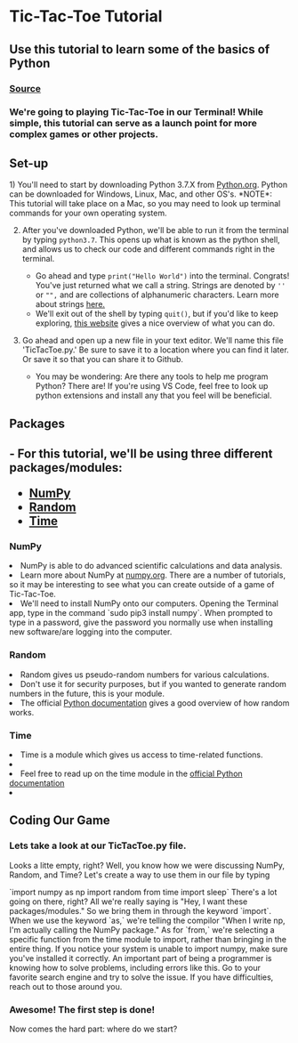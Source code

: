 <h1>Tic-Tac-Toe Tutorial</h1>
<h2>Use this tutorial to learn some of the basics of Python</h2>
<h3><a href="https://www.geeksforgeeks.org/python-implementation-automatic-tic-tac-toe-game-using-random-number/">Source</a></h3>

<h3>We're going to playing Tic-Tac-Toe in our Terminal! While simple, this tutorial can serve as a launch point for more complex games or other projects.</h3>

<h2>Set-up</h2>
1) You'll need to start by downloading Python 3.7.X from <a href="https://www.python.org" target="_blank">Python.org</a>. Python can be downloaded for Windows, Linux, Mac, and other OS's. 
*NOTE*: This tutorial will take place on a Mac, so you may need to look up terminal commands for your own operating system.

2) After you've downloaded Python, we'll be able to run it from the terminal by typing `python3.7`. This opens up what is known as the python shell, and allows us to check our code and different commands right in the terminal. 
    - Go ahead and type `print("Hello World")` into the terminal. Congrats! You've just returned what we call a string. Strings are denoted by `''` or `"",` and are collections of alphanumeric characters. Learn more about strings <a href="https://www.w3schools.com/python/python_strings.asp" target="_blank">here.</a>
    - We'll exit out of the shell by typing `quit()`, but if you'd like to keep exploring, <a href="https://www.python-course.eu/python3_interactive.php" target="_blank"> this website</a> gives a nice overview of what you can do. 

3) Go ahead and open up a new file in your text editor. We'll name this file 'TicTacToe.py.' Be sure to save it to a location where you can find it later. Or save it so that you can share it to Github. 
    - You may be wondering: Are there any tools to help me program Python? There are! If you're using VS Code, feel free to look up python extensions and install any that you feel will be beneficial. 

<h2>Packages<h2>
    - For this tutorial, we'll be using three different packages/modules:
     <ul>
         <li> <a href="https://numpy.org">NumPy</a> </li>
         <li> <a href="https://docs.python.org/2/library/random.html">Random</a> </li>
         <li> <a href="https://docs.python.org/3/library/time.html">Time</a> </li>
    </ul>
    <h3>NumPy</h3>
        <li> NumPy is able to do advanced scientific calculations and data analysis.</li>
        <li> Learn more about NumPy at <a href="https://numpy.org">numpy.org</a>. There are a number of tutorials, so it may be interesting to see what you can create outside of a game of Tic-Tac-Toe. </li>
        <li>We'll need to install NumPy onto our computers. Opening the Terminal app, type in the command `sudo pip3 install numpy`. When prompted to type in a password, give the password you normally use when installing new software/are logging into the computer. </li>
    <h3>Random</h3>
    <li> Random gives us pseudo-random numbers for various calculations. </li>
    <li> Don't use it for security purposes, but if you wanted to generate random numbers in the future, this is your module. </li>
    <li>The official <a href="https://docs.python.org/3/library/random.html">Python documentation</a> gives a good overview of how random works.</li>
    <h3>Time</h3>
        <li> Time is a module which gives us access to time-related functions. <li>
        <li> Feel free to read up on the time module in the <a href="https://docs.python.org/3/library/time.html">official Python documentation</a><li>

<h2>Coding Our Game</h2>
    <h3> Lets take a look at our TicTacToe.py file. </h3> <p> Looks a litte empty, right? Well, you know how we were discussing NumPy, Random, and Time? Let's create a way to use them in our file by typing </p>
        `import numpy as np
        import random
        from time import sleep`
      There's a lot going on there, right? All we're really saying is "Hey, I want these packages/modules." So we bring them in through the keyword `import`. When we use the keyword `as,` we're telling the compilor "When I write np, I'm actually calling the NumPy package." As for `from,` we're selecting a specific function from the time module to import, rather than bringing in the entire thing.
    If you notice your system is unable to import numpy, make sure you've installed it correctly. An important part of being a programmer is knowing how to solve problems, including errors like this. Go to your favorite search engine and try to solve the issue. If you have difficulties, reach out to those around you.
   
   <h3> Awesome! The first step is done! </h3>
   <p> Now comes the hard part: where do we start? </p>




